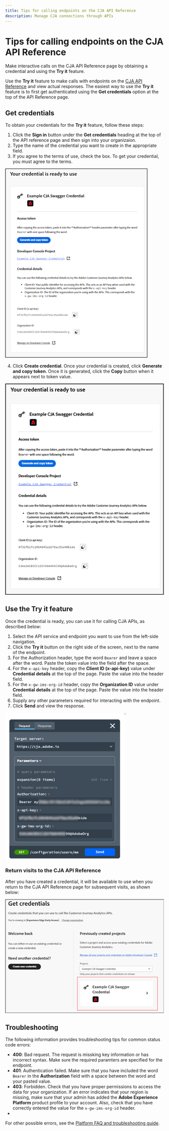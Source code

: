 ```yaml
---
title: Tips for calling endpoints on the CJA API Reference 
description: Manage CJA connections through APIs
---
```


# Tips for calling endpoints on the CJA API Reference
Make interactive calls on the CJA API Reference page by obtaining a credential and using the **Try it** feature.

Use the **Try it** feature to make calls with endpoints on the [CJA API Reference](https://developer.adobe.com/cja-apis/docs/api/) and view actual responses. The easiest way to use the **Try it** feature is to first get authenticated using the **Get credentials** option at the top of the API Reference page.

## Get credentials
To obtain your credentials for the **Try it** feature, follow these steps:

1. Click the **Sign in** button under the **Get credentials** heading at the top of the API reference page and then sign into your organizaion.
1. Type the name of the credential you want to create in the appropriate field.
1. If you agree to the terms of use, check the box. To get your credential, you must agree to the terms.

![return image](./images/get-name2.png)

4. Click **Create credential**. Once your credential is created, click **Generate and copy token**. Once it is generated, click the **Copy** button when it appears next to token value. 

![return image](./images/get-copy.png)

## Use the Try it feature
Once the credential is ready, you can use it for calling CJA APIs, as described below:

1. Select the API service and endpoint you want to use from the left-side navigation.
1. Click the **Try it** button on the right side of the screen, next to the name of the endpoint. 
1. For the Authorization header, type the word `Bearer` and leave a space after the word. Paste the token value into the field after the space.
1. For the `x-api-key` header, copy the **Client ID (x-api-key)** value under **Credential details** at the top of the page. Paste the value into the header field. 
1. For the `x-gw-ims-org-id` header, copy the **Organization ID** value under **Credential details** at the top of the page. Paste the value into the header field.
1. Supply any other parameters required for interacting with the endpoint.  
1. Click **Send** and view the response.

![return image](./images/get-header.png)

### Return visits to the CJA API Reference
After you have created a credential, it will be available to use when you return to the CJA API Reference page for subsequent visits, as shown below:

![return image](./images/get-return.png)

## Troubleshooting
The following information provides troubleshooting tips for common status code errors:

* **400**: Bad request. The request is missking key information or has incorrect syntax. Make sure the required paramters are specified for the endpoint.
* **401**: Authentication failed. Make sure that you have included the word `Bearer` in the **Authorization** field with a space between the word and your pasted value. 
* **403**: Forbidden. Check that you have proper permissions to access the data for your organization. If an error indicates that your region is missing, make sure that your admin has added the **Adobe Experience Platform** product profile to your account. Also, check that you have correctly entered the value for the `x-gw-ims-org-id` header.
* 
For other possible errors, see the [Platform FAQ and troubleshooting guide](https://experienceleague.adobe.com/en/docs/experience-platform/landing/troubleshooting).
